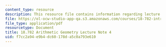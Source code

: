 ```yaml
---
content_type: resource
description: This resource file contains information regarding lecture note 4.
file: https://ol-ocw-studio-app-qa.s3.amazonaws.com/courses/18-782-introduction-to-arithmetic-geometry-fall-2013/f7cc2a94e9b4dc60178da5c0a793e610_MIT18_782F13_lec4.pdf
file_type: application/pdf
resourcetype: Document
title: 18.782 Arithmetic Geometry Lecture Note 4
uid: f7cc2a94-e9b4-dc60-178d-a5c0a793e610
---
```

